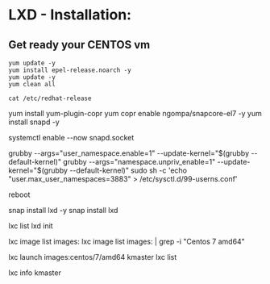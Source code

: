 # LXD - Installation: 

## Get ready your **CENTOS** vm 

~~~
yum update -y 
yum install epel-release.noarch -y 
yum update -y 
yum clean all
~~~

~~~
cat /etc/redhat-release 
~~~

yum install yum-plugin-copr
yum copr enable ngompa/snapcore-el7 -y
yum install snapd -y

systemctl enable --now snapd.socket

grubby --args="user_namespace.enable=1" --update-kernel="$(grubby --default-kernel)"
grubby --args="namespace.unpriv_enable=1" --update-kernel="$(grubby --default-kernel)"
sudo sh -c 'echo "user.max_user_namespaces=3883" > /etc/sysctl.d/99-userns.conf'

reboot

snap install lxd -y
snap install lxd 

lxc list 
lxd init

lxc image list images:
lxc image list images: | grep -i "Centos 7 amd64"

lxc launch images:centos/7/amd64 kmaster
lxc list

lxc info kmaster

